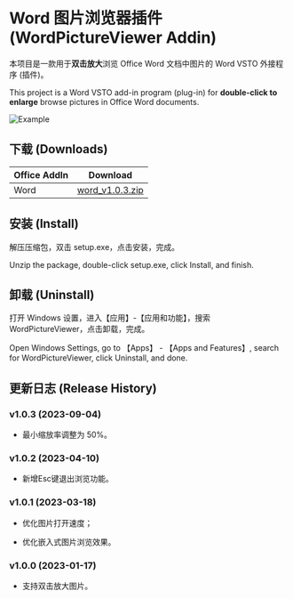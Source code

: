 # Word 图片浏览器插件 (WordPictureViewer Addin)

本项目是一款用于**双击放大**浏览 Office Word 文档中图片的 Word VSTO 外接程序 (插件)。

This project is a Word VSTO add-in program (plug-in) for **double-click to enlarge** browse pictures in Office Word documents.

![Example](https://github.com/theyangfan/WordPictureViewer/blob/main/example.gif)

## 下载 (Downloads)

| Office AddIn | Download                                                                                                   |
| ------------ | ---------------------------------------------------------------------------------------------------------- |
| Word         | [word_v1.0.3.zip](https://github.com/theyangfan/WordPictureViewer/releases/download/1.0.3/word_v1.0.3.zip) |

## 安装 (Install)

解压压缩包，双击 setup.exe，点击安装，完成。

Unzip the package, double-click setup.exe, click Install, and finish.

## 卸载 (Uninstall)

打开 Windows 设置，进入【应用】-【应用和功能】，搜索 WordPictureViewer，点击卸载，完成。

Open Windows Settings, go to 【Apps】 - 【Apps and Features】, search for WordPictureViewer, click Uninstall, and done.

## 更新日志 (Release History)

### v1.0.3 (2023-09-04)

- 最小缩放率调整为 50%。

### v1.0.2 (2023-04-10)

- 新增Esc键退出浏览功能。

### v1.0.1 (2023-03-18)

- 优化图片打开速度；

- 优化嵌入式图片浏览效果。

### v1.0.0 (2023-01-17)

- 支持双击放大图片。
